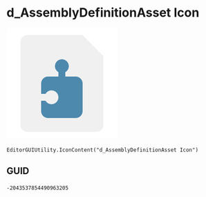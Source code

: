# d_AssemblyDefinitionAsset Icon
![](/img/d_AssemblyDefinitionAsset%20Icon.png)

``` CSharp
EditorGUIUtility.IconContent("d_AssemblyDefinitionAsset Icon")
```
## GUID
```
-2043537854490963205
```
